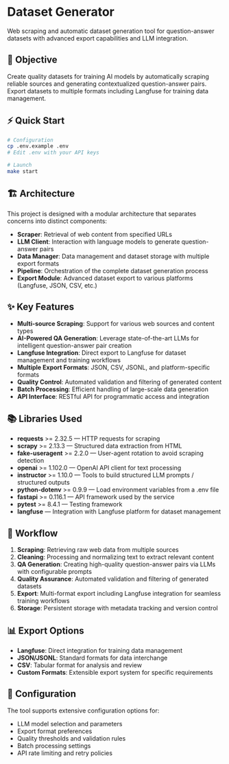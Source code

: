 # Dataset Generator

Web scraping and automatic dataset generation tool for question-answer datasets with advanced export capabilities and LLM integration.

## 🎯 Objective

Create quality datasets for training AI models by automatically scraping reliable sources and generating contextualized question-answer pairs. Export datasets to multiple formats including Langfuse for training data management.

## ⚡ Quick Start

```bash
# Configuration
cp .env.example .env
# Edit .env with your API keys

# Launch
make start
```

## 🏗️ Architecture

This project is designed with a modular architecture that separates concerns into distinct components:

- **Scraper**: Retrieval of web content from specified URLs
- **LLM Client**: Interaction with language models to generate question-answer pairs
- **Data Manager**: Data management and dataset storage with multiple export formats
- **Pipeline**: Orchestration of the complete dataset generation process
- **Export Module**: Advanced dataset export to various platforms (Langfuse, JSON, CSV, etc.)

## ✨ Key Features

- **Multi-source Scraping**: Support for various web sources and content types
- **AI-Powered QA Generation**: Leverage state-of-the-art LLMs for intelligent question-answer pair creation
- **Langfuse Integration**: Direct export to Langfuse for dataset management and training workflows
- **Multiple Export Formats**: JSON, CSV, JSONL, and platform-specific formats
- **Quality Control**: Automated validation and filtering of generated content
- **Batch Processing**: Efficient handling of large-scale data generation
- **API Interface**: RESTful API for programmatic access and integration

## 📚 Libraries Used

- **requests** >= 2.32.5 — HTTP requests for scraping
- **scrapy** >= 2.13.3 — Structured data extraction from HTML
- **fake-useragent** >= 2.2.0 — User-agent rotation to avoid scraping detection
- **openai** >= 1.102.0 — OpenAI API client for text processing
- **instructor** >= 1.10.0 — Tools to build structured LLM prompts / structured outputs
- **python-dotenv** >= 0.9.9 — Load environment variables from a .env file
- **fastapi** >= 0.116.1 — API framework used by the service
- **pytest** >= 8.4.1 — Testing framework
- **langfuse** — Integration with Langfuse platform for dataset management

## 🔄 Workflow

1. **Scraping**: Retrieving raw web data from multiple sources
2. **Cleaning**: Processing and normalizing text to extract relevant content
3. **QA Generation**: Creating high-quality question-answer pairs via LLMs with configurable prompts
4. **Quality Assurance**: Automated validation and filtering of generated datasets
5. **Export**: Multi-format export including Langfuse integration for seamless training workflows
6. **Storage**: Persistent storage with metadata tracking and version control

## 📊 Export Options

- **Langfuse**: Direct integration for training data management
- **JSON/JSONL**: Standard formats for data interchange
- **CSV**: Tabular format for analysis and review
- **Custom Formats**: Extensible export system for specific requirements

## 🔧 Configuration

The tool supports extensive configuration options for:

- LLM model selection and parameters
- Export format preferences
- Quality thresholds and validation rules
- Batch processing settings
- API rate limiting and retry policies
